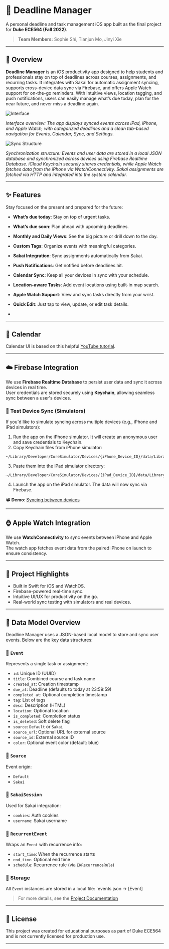 # 📅 Deadline Manager

A personal deadline and task management iOS app built as the final project for **Duke ECE564 (Fall 2022)**.

> **Team Members:** Sophie Shi, Tianjun Mo, Jinyi Xie  

---

## 📝 Overview

**Deadline Manager** is an iOS productivity app designed to help students and professionals stay on top of deadlines across courses, assignments, and recurring tasks. It integrates with Sakai for automatic assignment syncing, supports cross-device data sync via Firebase, and offers Apple Watch support for on-the-go reminders. With intuitive views, location tagging, and push notifications, users can easily manage what’s due today, plan for the near future, and never miss a deadline again.

![Interface](images/interface.png)

*Interface overview: The app displays synced events across iPad, iPhone, and Apple Watch, with categorized deadlines and a clean tab-based navigation for Events, Calendar, Sync, and Settings.*

![Sync Structure](images/sync.png)

*Synchronization structure: Events and user data are stored in a local JSON database and synchronized across devices using Firebase Realtime Database. iCloud Keychain securely shares credentials, while Apple Watch fetches data from the iPhone via WatchConnectivity. Sakai assignments are fetched via HTTP and integrated into the system calendar.*

---

## ✨ Features

Stay focused on the present and prepared for the future:

- **What’s due today**: Stay on top of urgent tasks.
- **What’s due soon**: Plan ahead with upcoming deadlines.
- **Monthly and Daily Views**: See the big picture or drill down to the day.
- **Custom Tags**: Organize events with meaningful categories.
- **Sakai Integration**: Sync assignments automatically from Sakai.
- **Push Notifications**: Get notified before deadlines hit.
- **Calendar Sync**: Keep all your devices in sync with your schedule.
- **Location-aware Tasks**: Add event locations using built-in map search.
- **Apple Watch Support**: View and sync tasks directly from your wrist.
- **Quick Edit**: Just tap to view, update, or edit task details.

- 

---

## 📆 Calendar

Calendar UI is based on this helpful [YouTube tutorial](https://www.youtube.com/watch?v=jBvkFKhnYLI).

---

## ☁️ Firebase Integration

We use **Firebase Realtime Database** to persist user data and sync it across devices in real time.  
User credentials are stored securely using **Keychain**, allowing seamless sync between a user's devices.

### 🔁 Test Device Sync (Simulators)

If you'd like to simulate syncing across multiple devices (e.g., iPhone and iPad simulators):

1. Run the app on the iPhone simulator. It will create an anonymous user and save credentials to Keychain.
2. Copy Keychain files from iPhone simulator:
```
~/Library/Developer/CoreSimulator/Devices/{iPhone_Device_ID}/data/Library/Keychains
```
3. Paste them into the iPad simulator directory:
```
~/Library/Developer/CoreSimulator/Devices/{iPad_Device_ID}/data/Library/Keychains
```
4. Launch the app on the iPad simulator. The data will now sync via Firebase.

📽️ **Demo**: [Syncing between devices](https://drive.google.com/file/d/1iKjoxApPIIkFu_pGanktD_6zHsT3MeLb/view)

---

## ⌚ Apple Watch Integration

We use **WatchConnectivity** to sync events between iPhone and Apple Watch.  
The watch app fetches event data from the paired iPhone on launch to ensure consistency.

---

## 📌 Project Highlights

- Built in Swift for iOS and WatchOS.
- Firebase-powered real-time sync.
- Intuitive UI/UX for productivity on the go.
- Real-world sync testing with simulators and real devices.

---

## 🧱 Data Model Overview

Deadline Manager uses a JSON-based local model to store and sync user events. Below are the key data structures:

### 🔹 `Event`

Represents a single task or assignment:

- `id`: Unique ID (UUID)
- `title`: Combined course and task name
- `created_at`: Creation timestamp
- `due_at`: Deadline (defaults to today at 23:59:59)
- `completed_at`: Optional completion timestamp
- `tag`: List of tags
- `desc`: Description (HTML)
- `location`: Optional location
- `is_completed`: Completion status
- `is_deleted`: Soft delete flag
- `source`: `Default` or `Sakai`
- `source_url`: Optional URL for external source
- `source_id`: External source ID
- `color`: Optional event color (default: blue)

### 🔸 `Source`

Event origin:
- `Default`
- `Sakai`

### 🔹 `SakaiSession`

Used for Sakai integration:
- `cookies`: Auth cookies
- `username`: Sakai username

### 🔸 `RecurrentEvent`

Wraps an `Event` with recurrence info:
- `start_time`: When the recurrence starts
- `end_time`: Optional end time
- `schedule`: Recurrence rule (via `EKRecurrenceRule`)

### 💾 Storage

All `Event` instances are stored in a local file: `events.json → [Event]

> For more details, see the [Project Documentation](https://docs.google.com/document/d/1p4swxZ8kndHcXNgQTuRm10pHnKqNCB5oeElfsutgZBc/edit)

---

## 📖 License

This project was created for educational purposes as part of Duke ECE564 and is not currently licensed for production use.

---

